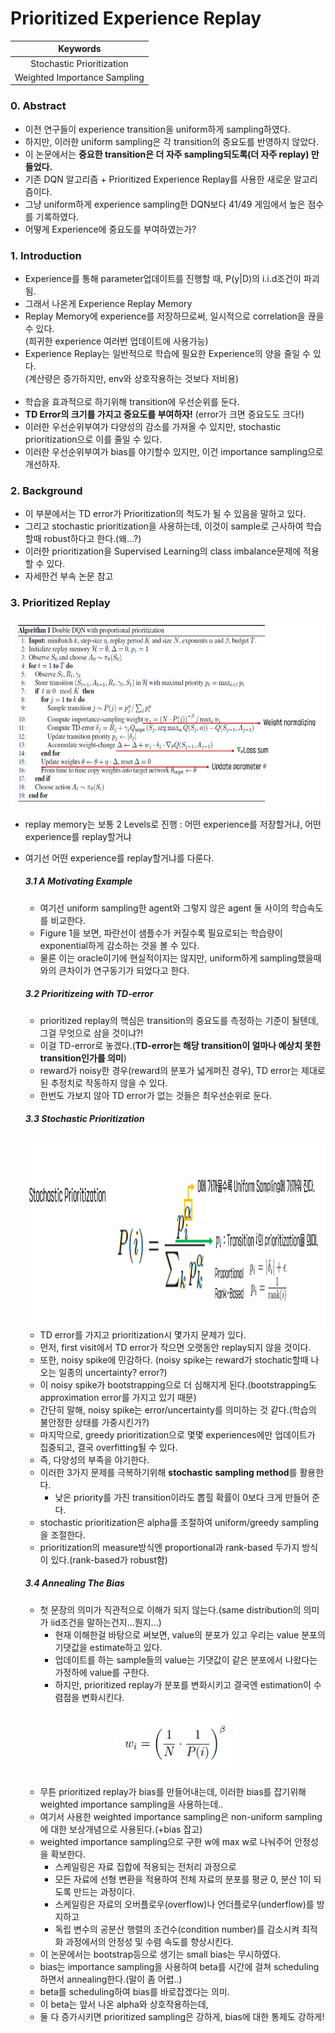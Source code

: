 # Prioritized Experience Replay

| Keywords |
|:-----------:|
| Stochastic Prioritization |
| Weighted Importance Sampling |

### 0. Abstract
- 이전 연구들이 experience transition을 uniform하게 sampling하였다.
- 하지만, 이러한 uniform sampling은 각 transition의 중요도를 반영하지 않았다.
- 이 논문에서는 **중요한 transition은 더 자주 sampling되도록(더 자주 replay) 만들었다.**
- 기존 DQN 알고리즘 + Prioritized Experience Replay를 사용한 새로운 알고리즘이다.
- 그냥 uniform하게 experience sampling한 DQN보다 41/49 게임에서 높은 점수를 기록하였다.
- 어떻게 Experience에 중요도를 부여하였는가?

### 1. Introduction
- Experience를 통해 parameter업데이트를 진행할 때, P(y|D)의 i.i.d조건이 파괴됨.
- 그래서 나온게 Experience Replay Memory
- Replay Memory에 experience를 저장하므로써, 일시적으로 correlation을 끊을 수 있다.\
(희귀한 experience 여러번 업데이트에 사용가능)
- Experience Replay는 일반적으로 학습에 필요한 Experience의 양을 줄일 수 있다.\
(계산량은 증가하지만, env와 상호작용하는 것보다 저비용)
<br><br>
- 학습을 효과적으로 하기위해 transition에 우선순위를 둔다.
- **TD Error의 크기를 가지고 중요도를 부여하자!** (error가 크면 중요도도 크다!)
- 이러한 우선순위부여가 다양성의 감소를 가져올 수 있지만, stochastic prioritization으로 이를 줄일 수 있다.
- 이러한 우선순위부여가 bias를 야기할수 있지만, 이건 importance sampling으로 개선하자.

### 2. Background
- 이 부분에서는 TD error가 Prioritization의 척도가 될 수 있음을 말하고 있다.
- 그리고 stochastic prioritization을 사용하는데, 이것이 sample로 근사하여 학습할때 robust하다고 한다.(왜...?)
- 이러한 prioritization을 Supervised Learning의 class imbalance문제에 적용할 수 있다.
- 자세한건 부속 논문 참고

### 3. Prioritized Replay

  <p align="center"><img src='https://github.com/Junhojuno/Lets-RL/blob/master/PaperReview/images/PER/pseudoCode.PNG?raw=true' height=300 width=700></p>


- replay memory는 보통 2 Levels로 진행 : 어떤 experience를 저장할거냐, 어떤 experience를 replay할거냐
- 여기선 어떤 experience를 replay할거냐를 다룬다.
  ##### 3.1 A Motivating Example
  - 여기선 uniform sampling한 agent와 그렇지 않은 agent 둘 사이의 학습속도를 비교한다.
  - Figure 1을 보면, 파란선이 샘플수가 커질수록 필요로되는 학습량이 exponential하게 감소하는 것을 볼 수 있다.
  - 물론 이는 oracle이기에 현실적이지는 않지만, uniform하게 sampling했을때와의 큰차이가 연구동기가 되었다고 한다.
  
  ##### 3.2 Prioritizeing with TD-error
  - prioritized replay의 핵심은 transition의 중요도를 측정하는 기준이 될텐데, 그걸 무엇으로 삼을 것이냐?!
  - 이걸 TD-error로 놓겠다.(**TD-error는 해당 transition이 얼마나 예상치 못한 transition인가를 의미**)
  - reward가 noisy한 경우(reward의 분포가 넓게퍼진 경우), TD error는 제대로된 추정치로 작동하지 않을 수 있다.
  - 한번도 가보지 않아 TD error가 없는 것들은 최우선순위로 둔다.
  
  ##### 3.3 Stochastic Prioritization
  
  <img src='https://github.com/Junhojuno/Lets-RL/blob/master/PaperReview/images/PER/prioritization.PNG?raw=true' height=300 width=700>
  
  - TD error를 가지고 prioritization시 몇가지 문제가 있다.
  - 먼저, first visit에서 TD error가 작으면 오랫동안 replay되지 않을 것이다.
  - 또한, noisy spike에 민감하다. (noisy spike는 reward가 stochatic할때 나오는 일종의 uncertainty? error?)
  - 이 noisy spike가 bootstrapping으로 더 심해지게 된다.(bootstrapping도 approximation error를 가지고 있기 때문)
  - 간단히 말해, noisy spike는 error/uncertainty를 의미하는 것 같다.(학습의 불안정한 상태를 가중시킨가?)
  - 마지막으로, greedy prioritization으로 몇몇 experiences에만 업데이트가 집중되고, 결국 overfitting될 수 있다.
  - 즉, 다양성의 부족을 야기한다.
  - 이러한 3가지 문제를 극복하기위해 **stochastic sampling method**를 활용한다.
    - 낮은 priority를 가진 transition이라도 뽑힐 확률이 0보다 크게 만들어 준다.
  - stochastic prioritization은 alpha를 조절하여 uniform/greedy sampling을 조절한다.
  - prioritization의 measure방식엔 proportional과 rank-based 두가지 방식이 있다.(rank-based가 robust함)
  
  ##### 3.4 Annealing The Bias
  - 첫 문장의 의미가 직관적으로 이해가 되지 않는다.(same distribution의 의미가 iid조건을 말하는건지...뭔지...)
    - 현재 이해한걸 바탕으로 써보면, value의 분포가 있고 우리는 value 분포의 기댓값을 estimate하고 있다.
    - 업데이트를 하는 sample들의 value는 기댓값이 같은 분포에서 나왔다는 가정하에 value를 구한다.
    - 하지만, prioritized replay가 분포를 변화시키고 결국엔 estimation이 수렴점을 변화시킨다.
    
  <p align="center"><img src='https://github.com/Junhojuno/Lets-RL/blob/master/PaperReview/images/PER/weightedIS.PNG?raw=true' height=100 width=200></p>
  
  - 무튼 prioritized replay가 bias를 만들어내는데, 이러한 bias를 잡기위해 weighted importance sampling을 사용하는데..
  - 여기서 사용한 weighted importance sampling은 non-uniform sampling에 대한 보상개념으로 사용된다.(+bias 잡고)
  - weighted importance sampling으로 구한 w에 max w로 나눠주어 안정성을 확보한다.
    - 스케일링은 자료 집합에 적용되는 전처리 과정으로 
    - 모든 자료에 선형 변환을 적용하여 전체 자료의 분포를 평균 0, 분산 1이 되도록 만드는 과정이다.
    - 스케일링은 자료의 오버플로우(overflow)나 언더플로우(underflow)를 방지하고 
    - 독립 변수의 공분산 행렬의 조건수(condition number)를 감소시켜 최적화 과정에서의 안정성 및 수렴 속도를 향상시킨다.
  - 이 논문에서는 bootstrap등으로 생기는 small bias는 무시하였다.
  - bias는 importance sampling을 사용하여 beta를 시간에 걸쳐 scheduling하면서 annealing한다.(말이 좀 어렵..)
  - beta를 scheduling하여 bias를 바로잡겠다는 의미.
  - 이 beta는 앞서 나온 alpha와 상호작용하는데, 
  - 둘 다 증가시키면 prioritized sampling은 강하게, bias에 대한 통제도 강하게!
  
